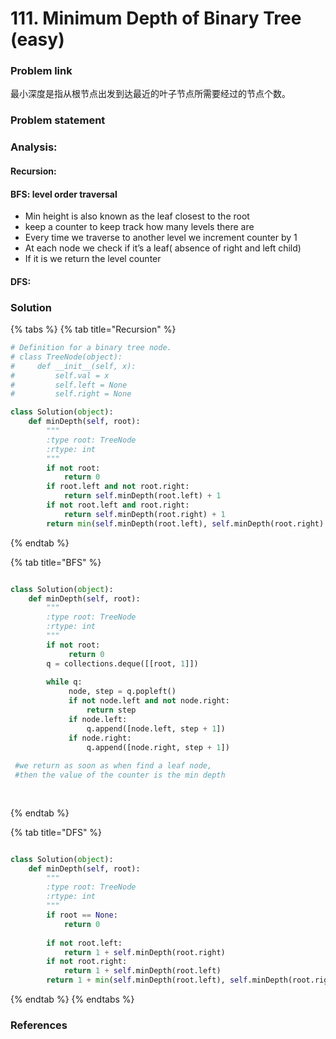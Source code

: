 # 111. Minimum Depth of Binary Tree \(easy\)

### Problem link

最小深度是指从根节点出发到达最近的叶子节点所需要经过的节点个数。

### Problem statement

### Analysis:

#### Recursion:



#### BFS: level order traversal

* Min height is also known as the leaf closest to the root
* keep a counter to keep track how many levels there are
* Every time we traverse to another level we increment counter by 1
* At each node we check if it’s a leaf\( absence of right and left child\)
* If it is we return the level counter

#### DFS:

### Solution

{% tabs %}
{% tab title="Recursion" %}
```python
# Definition for a binary tree node.
# class TreeNode(object):
#     def __init__(self, x):
#         self.val = x
#         self.left = None
#         self.right = None

class Solution(object):
    def minDepth(self, root):
        """
        :type root: TreeNode
        :rtype: int
        """
        if not root:
            return 0
        if root.left and not root.right:
            return self.minDepth(root.left) + 1
        if not root.left and root.right:
            return self.minDepth(root.right) + 1
        return min(self.minDepth(root.left), self.minDepth(root.right) + 1
```
{% endtab %}

{% tab title="BFS" %}
```python

class Solution(object):
    def minDepth(self, root):
        """
        :type root: TreeNode
        :rtype: int
        """
        if not root:
             return 0
        q = collections.deque([[root, 1]])
         
        while q:
             node, step = q.popleft()
             if not node.left and not node.right:
                 return step
             if node.left:
                 q.append([node.left, step + 1])
             if node.right:
                 q.append([node.right, step + 1])
 
 #we return as soon as when find a leaf node, 
 #then the value of the counter is the min depth
     
             
```
{% endtab %}

{% tab title="DFS" %}
```python

class Solution(object):
    def minDepth(self, root):
        """
        :type root: TreeNode
        :rtype: int
        """
        if root == None:
            return 0
        
        if not root.left:
            return 1 + self.minDepth(root.right)
        if not root.right:
            return 1 + self.minDepth(root.left)
        return 1 + min(self.minDepth(root.left), self.minDepth(root.right))
```
{% endtab %}
{% endtabs %}

### References

